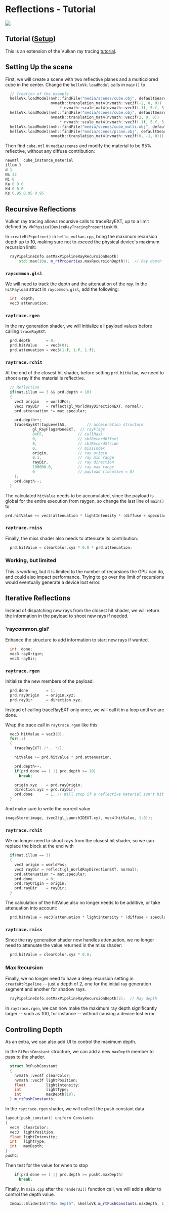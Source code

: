 ﻿# Reflections - Tutorial

![](images/reflections.png)

## Tutorial ([Setup](../docs/setup.md))

This is an extension of the Vulkan ray tracing [tutorial](https://nvpro-samples.github.io/vk_raytracing_tutorial_KHR).

## Setting Up the scene

First, we will create a scene with two reflective planes and a multicolored cube in the center. Change the `helloVk.loadModel` calls in `main()` to

~~~~ C++
  // Creation of the example
  helloVk.loadModel(nvh::findFile("media/scenes/cube.obj", defaultSearchPaths, true),
                    nvmath::translation_mat4(nvmath::vec3f(-2, 0, 0))
                        * nvmath::scale_mat4(nvmath::vec3f(.1f, 5.f, 5.f)));
  helloVk.loadModel(nvh::findFile("media/scenes/cube.obj", defaultSearchPaths, true),
                    nvmath::translation_mat4(nvmath::vec3f(2, 0, 0))
                        * nvmath::scale_mat4(nvmath::vec3f(.1f, 5.f, 5.f)));
  helloVk.loadModel(nvh::findFile("media/scenes/cube_multi.obj", defaultSearchPaths, true));
  helloVk.loadModel(nvh::findFile("media/scenes/plane.obj", defaultSearchPaths, true),
                    nvmath::translation_mat4(nvmath::vec3f(0, -1, 0)));
~~~~

Then find `cube.mtl` in `media/scenes` and modify the material to be 95% reflective, without any diffuse
contribution:

~~~~ C++
newmtl  cube_instance_material
illum 3
d 1  
Ns 32
Ni 0
Ka 0 0 0
Kd 0 0 0
Ks 0.95 0.95 0.95
~~~~

## Recursive Reflections

Vulkan ray tracing allows recursive calls to traceRayEXT, up to a limit defined by `VkPhysicalDeviceRayTracingPropertiesKHR`.

In `createRtPipeline()` in `hello_vulkan.cpp`, bring the maximum recursion depth up to 10, making sure not to exceed the physical device's maximum recursion limit:

~~~~ C++
  rayPipelineInfo.setMaxPipelineRayRecursionDepth(
      std::max(10u, m_rtProperties.maxRecursionDepth));  // Ray depth
~~~~

### `raycommon.glsl`

We will need to track the depth and the attenuation of the ray.
In the `hitPayload` struct in `raycommon.glsl`, add the following:

~~~~ C++
  int  depth;
  vec3 attenuation;
~~~~

### `raytrace.rgen`

In the ray generation shader, we will initialize all payload values before calling `traceRayEXT`.

~~~~ C++
  prd.depth       = 0;
  prd.hitValue    = vec3(0);
  prd.attenuation = vec3(1.f, 1.f, 1.f);
~~~~

### `raytrace.rchit`

At the end of the closest hit shader, before setting `prd.hitValue`, we need to shoot a ray if the material is reflective.

~~~~ C++
  // Reflection
  if(mat.illum == 3 && prd.depth < 10)
  {
    vec3 origin   = worldPos;
    vec3 rayDir   = reflect(gl_WorldRayDirectionEXT, normal);
    prd.attenuation *= mat.specular;

    prd.depth++;
    traceRayEXT(topLevelAS,         // acceleration structure
            gl_RayFlagsNoneEXT,  // rayFlags
            0xFF,               // cullMask
            0,                  // sbtRecordOffset
            0,                  // sbtRecordStride
            0,                  // missIndex
            origin,             // ray origin
            0.1,                // ray min range
            rayDir,             // ray direction
            100000.0,           // ray max range
            0                   // payload (location = 0)
    );
    prd.depth--;
  }
~~~~

The calculated `hitValue` needs to be accumulated, since the payload is global for the 
entire execution from raygen, so change the last line of `main()` to

~~~~ C++
prd.hitValue += vec3(attenuation * lightIntensity * (diffuse + specular)) * prd.attenuation;
~~~~

### `raytrace.rmiss`

Finally, the miss shader also needs to attenuate its contribution:

~~~~ C++
  prd.hitValue = clearColor.xyz * 0.8 * prd.attenuation;
~~~~

### Working, but limited

This is working, but it is limited to the number of recursions the GPU can do, and could also impact performance. Trying to go over the limit of recursions would eventually generate a device lost error.

## Iterative Reflections

Instead of dispatching new rays from the closest hit shader, we will return the information in the payload to shoot new rays if needed.

### 'raycommon.glsl'

Enhance the structure to add information to start new rays if wanted.

~~~~ C++
  int  done;
  vec3 rayOrigin;
  vec3 rayDir;
~~~~

### `raytrace.rgen`

Initialize the new members of the payload:

~~~~ C++
  prd.done        = 1;
  prd.rayOrigin   = origin.xyz;
  prd.rayDir      = direction.xyz;
~~~~

Instead of calling traceRayEXT only once, we will call it in a loop until we are done.

Wrap the trace call in `raytrace.rgen` like this:

~~~~ C++
  vec3 hitValue = vec3(0);
  for(;;)
  {
    traceRayEXT( /*.. */);

    hitValue += prd.hitValue * prd.attenuation;

    prd.depth++;
    if(prd.done == 1 || prd.depth >= 10)
      break;

    origin.xyz    = prd.rayOrigin;
    direction.xyz = prd.rayDir;
    prd.done      = 1; // Will stop if a reflective material isn't hit
  }
~~~~

And make sure to write the correct value

~~~~ C++
imageStore(image, ivec2(gl_LaunchIDEXT.xy), vec4(hitValue, 1.0));
~~~~

### `raytrace.rchit`

We no longer need to shoot rays from the closest hit shader, so we can replace the block at the end with

~~~~ C++
  if(mat.illum == 3)
  {
    vec3 origin = worldPos;
    vec3 rayDir = reflect(gl_WorldRayDirectionEXT, normal);
    prd.attenuation *= mat.specular;
    prd.done      = 0;
    prd.rayOrigin = origin;
    prd.rayDir    = rayDir;
  }
~~~~

The calculation of the hitValue also no longer needs to be additive, or take attenuation into account:

~~~~ C++
  prd.hitValue = vec3(attenuation * lightIntensity * (diffuse + specular));
~~~~

### `raytrace.rmiss`

Since the ray generation shader now handles attenuation, we no longer need to attenuate the value returned in the miss shader:

~~~~ C++
  prd.hitValue = clearColor.xyz * 0.8;
~~~~

### Max Recursion

Finally, we no longer need to have a deep recursion setting in `createRtPipeline` -- just a depth of 2, one for the initial ray generation segment and another for shadow rays.

~~~~ C++
  rayPipelineInfo.setMaxPipelineRayRecursionDepth(2);  // Ray depth
~~~~

In `raytrace.rgen`, we can now make the maximum ray depth significantly larger -- such as 100, for instance -- without causing a device lost error.

## Controlling Depth

As an extra, we can also add UI to control the maximum depth.

In the `RtPushConstant` structure, we can add a new `maxDepth` member to pass to the shader.

~~~~ C++
  struct RtPushConstant
  {
    nvmath::vec4f clearColor;
    nvmath::vec3f lightPosition;
    float         lightIntensity;
    int           lightType;
    int           maxDepth{10};
  } m_rtPushConstants;
~~~~

In the `raytrace.rgen` shader, we will collect the push constant data

~~~~ C++
layout(push_constant) uniform Constants
{
  vec4  clearColor;
  vec3  lightPosition;
  float lightIntensity;
  int   lightType;
  int   maxDepth;
}
pushC;
~~~~ 

Then test for the value for when to stop

~~~~ C++
    if(prd.done == 1 || prd.depth >= pushC.maxDepth)
      break;
~~~~

Finally, in `main.cpp` after the `renderUI()` function call, we will add a slider to control the depth value.

~~~~ C++
  ImGui::SliderInt("Max Depth", &helloVk.m_rtPushConstants.maxDepth, 1, 50);
~~~~

